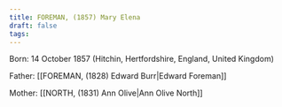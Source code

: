 ```yaml
---
title: FOREMAN, (1857) Mary Elena
draft: false
tags:
---
```

Born: 14 October 1857 (Hitchin, Hertfordshire, England, United Kingdom)

Father: [[FOREMAN, (1828) Edward Burr|Edward Foreman]]

Mother: [[NORTH, (1831) Ann Olive|Ann Olive North]]